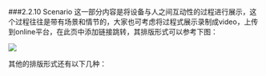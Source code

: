 ###2.2.10 Scenario
这一部分内容是将设备与人之间互动性的过程进行展示，这个过程往往是带有场景和情节的，大家也可考虑将过程式展示录制成video，上传到online平台，在此页中添加链接跳转，其排版形式可以参考下图：





![](http://kitpic.makebi.net/ixd/2_10.jpg)

其他的排版形式还有以下几种：